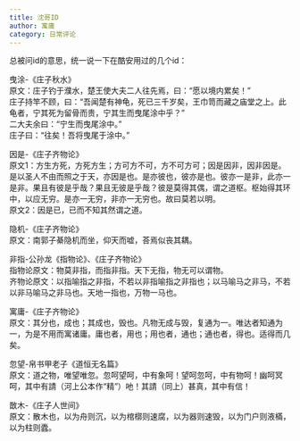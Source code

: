 ```yaml
---
title: 沈哥ID
author: 寓庸
category: 日常评论
---
```

总被问id的意思，统一说一下在酷安用过的几个id：  
  
曳涂-《庄子秋水》  
原文：庄子钓于濮水，楚王使大夫二人往先焉，曰：“愿以境内累矣！”  
庄子持竿不顾，曰：“吾闻楚有神龟，死已三千岁矣，王巾笥而藏之庙堂之上。此龟者，宁其死为留骨而贵，宁其生而曳尾涂中乎？”  
二大夫余曰：“宁生而曳尾涂中。”  
庄子曰：“往矣！吾将曳尾于涂中。”  
  
因是-《庄子齐物论》  
原文1：方生方死，方死方生；方可方不可，方不可方可；因是因非，因非因是。是以圣人不由而照之于天，亦因是也。是亦彼也，彼亦是也。彼亦一是非，此亦一是非。果且有彼是乎哉？果且无彼是乎哉？彼是莫得其偶，谓之道枢。枢始得其环中，以应无穷。是亦一无穷，非亦一无穷也。故曰莫若以明。  
原文2：因是已，已而不知其然谓之道。  
  
隐机-《庄子齐物论》  
原文：南郭子綦隐机而坐，仰天而嘘，荅焉似丧其耦。  
  
非指-公孙龙《指物论》、《庄子齐物论》  
指物论原文：物莫非指，而指非指。天下无指，物无可以谓物。  
齐物论原文：以指喻指之非指，不若以非指喻指之非指也；以马喻马之非马，不若以非马喻马之非马也。天地一指也，万物一马也。  
  
寓庸-《庄子齐物论》  
原文：其分也，成也；其成也，毁也。凡物无成与毁，复通为一。唯达者知通为一，为是不用而寓诸庸。庸也者，用也；用也者，通也；通也者，得也。适得而几矣。  
  
忽望-帛书甲老子《道恒无名篇》  
原文：道之物，唯望唯忽。忽呵望呵，中有象呵！望呵忽呵，中有物呵！幽呵冥呵，其中有請（河上公本作“精”）吔！其請（同上）甚真，其中有信！  
  
㪚木-《庄子人世间》  
原文：散木也，以为舟则沉，以为棺槨则速腐，以为器则速毁，以为门户则液樠，以为柱则蠹。